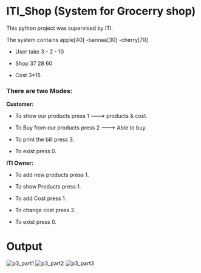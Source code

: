 # ITI_Shop (System for Grocerry shop)
This python project was supervised by ITI.

The system contains apple[40] -bannaa[30] -cherry[70]

- User take 3 - 2 - 10

- Shop      37  28  60

- Cost      3*15 

### There are two Modes:
  **Customer:**
- To show our products press 1         ---> products & cost.
    
- To Buy from our products press 2     ---> Able to buy.
    
- To print the bill press 3.
    
- To exist press 0.

**ITI Owner:**

- To add new products press 1.

- To show Products press 1.

- To add Cost press 1.

- To change cost press 2.

- To exist press 0.
# Output
![p3_part1](https://user-images.githubusercontent.com/91349300/202862858-6844cfe6-7fcf-467d-b18f-02ff8b6b05f0.gif)
![p3_part2](https://user-images.githubusercontent.com/91349300/202862934-04c7d757-e996-4fd8-beb7-d054671fc020.gif)
![p3_part3](https://user-images.githubusercontent.com/91349300/202863021-e0259468-9834-4145-9f68-d4a6d3f37992.gif)

